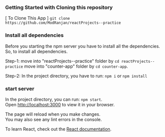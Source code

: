 ### Getting Started with Cloning this repository

 [ To Clone This App ] `git clone https://github.com/ModRanjan/reactProjects--practice`

### Install all dependencies
Before you starting the npm server you have to install all the dependencies. So, to install all dependencies.

Step-1: move into "reactProjects--practice" folder by `cd reactProjects--practice` move into "counter-app" folder by `cd counter-app`.

Step-2: In the project directory, you have to run: `npm i` or `npm install`

### start server
In the project directory, you can run: `npm start`. \
Open [http://localhost:3000](http://localhost:3000) to view it in your browser.

The page will reload when you make changes.\
You may also see any lint errors in the console.

To learn React, check out the [React documentation](https://reactjs.org/).
